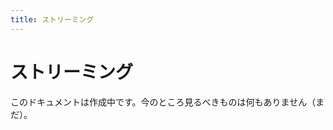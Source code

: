 ```yaml
---
title: ストリーミング
---
```


# ストリーミング

<docs-warning>
  このドキュメントは作成中です。今のところ見るべきものは何もありません（まだ）。
</docs-warning> 

